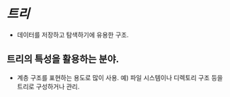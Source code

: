# *트리*

- 데이터를 저장하고 탐색하기에 유용한 구조.

## 트리의 특성을 활용하는 분야.

- 계층 구조를 표현하는 용도로 많이 사용. 예) 파일 시스템이나 디렉토리 구조 등을 트리로 구성하거나 관리.